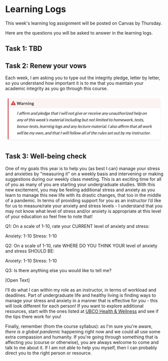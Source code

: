 # Learning Logs

This week's learning log assignment will be posted on Canvas by Thursday.

Here are the questions you will be asked to answer in the learning logs.

## Task 1: TBD

## Task 2: Renew your vows

Each week, I am asking you to type out the integrity pledge, letter by letter, so you understand how important it is to me that you maintain your academic integrity as you go through this course.

<img src="../../images/pledge.png">

## Task 3: Well-being check

One of my goals this year is to help you (as best I can) manage your stress and anxieties by "measuring it" on a weekly basis and intervening or making suggestions during our weekly class meeting.
This is an exciting time for all of you as many of you are starting your undergraduate studies.
With this new excitement, you may be feeling additional stress and anxiety as you learn to manage this new life with its drastic changes, that too in the middle of a pandemic.
In terms of providing support for you as an instructor I’d like for us to measure/rate your anxiety and stress levels - I understand that you may not know what level of stress and/or anxiety is appropriate at this level of your education so feel free to note that! 

Q1: On a scale of 1-10, rate your CURRENT level of anxiety and stress: 

Anxiety: 1-10
Stress: 1-10

Q2: On a scale of 1-10, rate WHERE DO YOU THINK YOUR level of anxiety and stress SHOULD BE: 

Anxiety: 1-10
Stress: 1-10

Q3: Is there anything else you would like to tell me?

[Open Text]

I’ll do what I can within my role as an instructor, in terms of workload and deadlines.
Part of undergraduate life and healthy living is finding ways to manage your stress and anxiety in a manner that is effective for you - this will look different for each person! 
If you want to explore additional resources, start with the ones listed at [UBCO Health & Wellness](https://students.ok.ubc.ca/health-wellness/) and see if the tips there work for you!

Finally, remember (from the course syllabus): as I'm sure you're aware, *there is a global pandemic* happening right now and we could all use some extra compassion and humanity.
If you're going through something that is affecting you (course or otherwise), you are always welcome to come and talk to me about it. 
If I am not able to help you myself, then I can probably direct you to the right person or resource.
